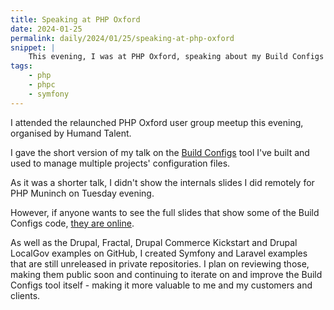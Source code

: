 ```yaml
---
title: Speaking at PHP Oxford
date: 2024-01-25
permalink: daily/2024/01/25/speaking-at-php-oxford
snippet: |
    This evening, I was at PHP Oxford, speaking about my Build Configs tool.
tags:
    - php
    - phpc
    - symfony
---
```


I attended the relaunched PHP Oxford user group meetup this evening, organised by Humand Talent.

I gave the short version of my talk on the [Build Configs] tool I've built and used to manage multiple projects' configuration files.

As it was a shorter talk, I didn't show the internals slides I did remotely for PHP Muninch on Tuesday evening.

However, if anyone wants to see the full slides that show some of the Build Configs code, [they are online][talk].

As well as the Drupal, Fractal, Drupal Commerce Kickstart and Drupal LocalGov examples on GitHub, I created Symfony and Laravel examples that are still unreleased in private repositories. I plan on reviewing those, making them public soon and continuing to iterate on and improve the Build Configs tool itself - making it more valuable to me and my customers and clients.

[build configs]: {{site.url}}/build-configs
[talk]: {{site.url}}/talks/building-build-configs
